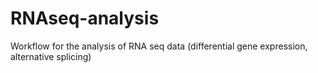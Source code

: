 # RNAseq-analysis
Workflow for the analysis of RNA seq data (differential gene expression, alternative splicing)
